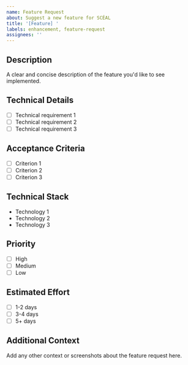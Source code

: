 ```yaml
---
name: Feature Request
about: Suggest a new feature for SCÉAL
title: '[Feature] '
labels: enhancement, feature-request
assignees: ''
---
```


## Description
A clear and concise description of the feature you'd like to see implemented.

## Technical Details
- [ ] Technical requirement 1
- [ ] Technical requirement 2
- [ ] Technical requirement 3

## Acceptance Criteria
- [ ] Criterion 1
- [ ] Criterion 2
- [ ] Criterion 3

## Technical Stack
- Technology 1
- Technology 2
- Technology 3

## Priority
- [ ] High
- [ ] Medium
- [ ] Low

## Estimated Effort
- [ ] 1-2 days
- [ ] 3-4 days
- [ ] 5+ days

## Additional Context
Add any other context or screenshots about the feature request here. 